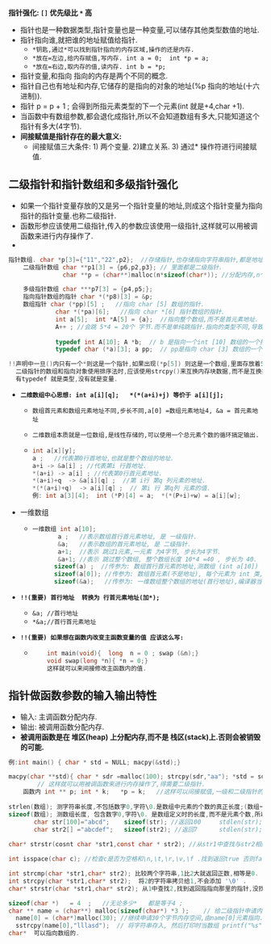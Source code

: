 **指针强化:    `[]` 优先级比 `*` 高**

- 指针也是一种数据类型,指针变量也是一种变量,可以储存其他类型数值的地址.
- 指针指向谁,就把谁的地址赋值给指针.
  - `*钥匙,通过*可以找到指针指向的内存区域,操作的还是内存.`
  - `*放在=左边,给内存赋值,写内存. int a = 0;  int *p = a;`
  - `*放在=右边,取内存的值,读内存. int b = *p;`
- 指针变量,和指向 指向的内存是两个不同的概念.
- 指针自己也有地址和内存,它储存的是指向的对象的地址(%p 指向的地址(十六进制)).
- 指针 p = p + 1 ; 会得到所指元素类型的下一个元素(int 就是+4,char +1).
- 当函数中有数组参数,都会退化成指针,所以不会知道数组有多大,只能知道这个指针有多大(4字节).
- **间接赋值是指针存在的最大意义:**
  - 间接赋值三大条件:  1) 两个变量.  2)建立关系.  3) 通过* 操作符进行间接赋值.



## 二级指针和指针数组和多级指针强化

- 如果一个指针变量存放的又是另一个指针变量的地址,则成这个指针变量为指向指针的指针变量.也称二级指针.
- 函数形参应该使用二级指针,传入的参数应该使用一级指针,这样就可以用被调函数来进行内存操作了.
- 

```c
指针数组. char *p[3]={"11","22",p2};  //存储指针,也存储指向字符串指针,都是地址(4字节),使用时p[2];
    二级指针数组 char **p1[3] = {p6,p2,p3}; // 里面都是二级指针.
               char **p = (char**)malloc(n*sizeof(char*)); //分配内存,n个指针(4字节),仅仅只是指针.

    多级指针数组 char ***p7[3] = {p4,p5;};
    指向指针数组的指针 char *(*p8)[3] = &p;
    数组指针 char (*pp)[5] ;   //指向 char [5] 数组的指针.
             char *(*pa)[6];   //指向 char *[6] 指针数组的指针.
             int a[5];  int *A[5] = {a};  //指向整个数组,而不是首元素地址.
             A++ ; //会跳 5*4 = 20个 字节.而不是单纯跳指针.指向的类型不同,导致步长不一样. 会报错
             
             typedef int A[10]; A *b;  // b 是指向一个int [10] 数组的一个指针.
             typedef char (*a)[3]; a pp;  // pp是指向 char [3] 数组的一个指针.

!!声明中一旦()内只有一个*则这是一个指针,如果出现(*p[5]) 则这是一个数组,里面存放着5个指针.
  二级指针的数组和指向对象使用排序法时,应该使用strcpy()来互换内存块数据,而不是互换指针.!!!
  有typedef 就是类型,没有就是变量.
```

- **`二维数组中心思想: int a[i][q];   *(*(a+i)+j) 等价于 a[i][j];`**

  - `数组首元素和数组元素地址不同,步长不同,a[0] =数组元素地址4, &a = 首元素地址`

  - `二维数组本质就是一位数组,是线性存储的,可以使用一个总元素个数的循环搞定输出.`

  - ```c
    int a[x][y];
    a ;   //代表第0行首地址,也就是整个数组的地址.
    a+i -> &a[i] ; //代表第i 行首地址.
    *(a+i) -> a[i] ; //代表第0行首元素地址.
    *(a+i)+q  -> &a[i][q] ;  //第 i行 第q 列元素的地址.
    *(*(a+i)+q)  -> a[i][q] ;  // 第i 行 第q列 元素的值.
    例: int a[3][4];  int (*P)[4] = a;  *(*(P+i)+w) = a[i][w];
    ```

- 一维数组

  - ```c
    一维数组 int a[10];    
           a ;   //表示数组首行首元素地址, 是 一级指针.
           &a;   //表示数组的首元素地址, 是 二级指针.
           a+1;  //表示 跳过1元素,一元素 为4字节, 步长为4字节.
           &a+1; //表示 跳过整个数组, 整个数组长度 10*4 =40 , 步长为 40.
          sizeof(a) ;  //传参为: 数组首行首元素的地址,测数组 (int a[10]) 的长度, 10*4= 40;
          sizeof(a[0]); //传参为: 数组首元素(不是地址), 每个元素为 int 类, 4字节;
          sizeof(&a);   //传参为: 一维数组整个数组的地址(首行地址),编译器当做指针类型,4字节;
    ```

- **`!!(重要) 首行地址  转换为 行首元素地址(加*);`**

  - `&a; //首行地址`
  - `*&a;//首行首元素地址`

- **`!!(重要) 如果想在函数内改变主函数变量的值 应该这么写:`**

  - ```c
        int main(void){  long  n = 0 ; swap (&n);}     
        void swap(long *n){ *n = 0;}
        这样就可以来间接修改主函数内的值.
    ```





## 指针做函数参数的输入输出特性

- 输入: 主调函数分配内存.
- 输出: 被调用函数分配内存.
- **被调用函数是在 堆区(heap) 上分配内存,而不是 栈区(stack)上.否则会被销毁的可能.**

```c
例:int main() { char * std = NULL; macpy(&std);}

macpy(char **std){ char * sdr =malloc(100); strcpy(sdr,"aa"); *std = sdr;free(sdr);sdr=NULL;}
        // 这样就可以用被调函数来进行内存操作了,得需要二级指针.
    函数内 int ** p; int * k;   *p = k;   //这样可以间接赋值,一级和二级指针的赋值.
       
strlen(数组); 测字符串长度,不包括数字0,字符\0.是数组中元素的个数的真正长度;(数组一般都用这个)
sizeof(数组); 测数组长度, 包含数字0,字符\0. 是数组定义时的长度,而不是元素个数,所以比stlen()多;
	   char str[100]="abcd";    sizeof(str); //返回100     stdlen(str); //返回4
	   char str2[] ="abcdef";   sizeof(str2); //返回7      stdlen(str); //返回6	
	
char* strstr(cosnt char *str1,const char * str2); //从str1中查找与str2相同的字符串然后返回地址,否则NULL.

int isspace(char c); //检查c是否为空格和\n,\t,\r,\v,\f .找到返回true 否则false.,这是宏不是函数,<ctype.h>

int strcmp(char *str1,char* str2); 比较两个字符串,1比2大就返回正数,相等是0.
int strcpy(char *str1,char* str2);  将2的字符串拷贝给1,不会添加 '\0' .
char* strstr(char *str1,char* str2); 从1中查找2,找到返回指指向那里的指针,没找到NULL.

sizeof(char *)   = 4  ;   //无论多少*   都是等于4 ;
char ** name = (char**) malloc(sizeof(char*) *3 );    // 给二级指针申请内存,使用时还需要向下继续
  name[0] = (char*)malloc(30); //继续申请30个字节内存空间,由name[0]元素指向.然后就可以存入数据了.
  sstrcpy(name[0],"lllasd");  // 将字符串存入, 然后打印时当数组 printf("%s",name[0]); 就可以了.
char*  可以指向数组的.
```











